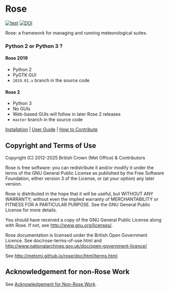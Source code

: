 # Rose

[![test](https://github.com/metomi/rose/actions/workflows/test.yml/badge.svg)](https://github.com/metomi/rose/actions/workflows/test.yml)
[![DOI](https://zenodo.org/badge/6223866.svg)](https://zenodo.org/badge/latestdoi/6223866)

Rose: a framework for managing and running meteorological suites.

### Python 2 or Python 3 ?

#### Rose 2019

- Python 2
- PyGTK GUI
- `2019.01.x` branch in the source code

#### Rose 2

- Python 3
- No GUIs
- Web-based GUIs will follow in later Rose 2 releases
- `master` branch in the source code

[Installation](http://metomi.github.io/rose/doc/html/installation.html) |
[User Guide](http://metomi.github.io/rose/) |
[How to Contribute](https://github.com/metomi/rose/blob/master/CONTRIBUTING.md)

## Copyright and Terms of Use

Copyright (C) 2012-<span actions:bind='current-year'>2025</span> British Crown (Met Office) &amp; Contributors

Rose is free software: you can redistribute it and/or modify
it under the terms of the GNU General Public License as published by
the Free Software Foundation, either version 3 of the License, or
(at your option) any later version.

Rose is distributed in the hope that it will be useful,
but WITHOUT ANY WARRANTY; without even the implied warranty of
MERCHANTABILITY or FITNESS FOR A PARTICULAR PURPOSE.  See the
GNU General Public License for more details.

You should have received a copy of the GNU General Public License
along with Rose. If not, see <http://www.gnu.org/licenses/>.

Rose documentation is licensed under the British Open Government
Licence. See doc/rose-terms-of-use.html and
<http://www.nationalarchives.gov.uk/doc/open-government-licence/>

See <http://metomi.github.io/rose/doc/html/terms.html>.

## Acknowledgement for non-Rose Work

See [Acknowledgement for Non-Rose Work](https://github.com/metomi/rose/blob/master/ACKNOWLEDGEMENT.md).
